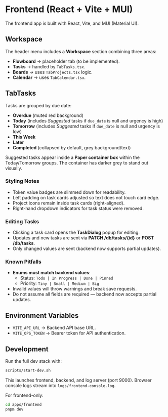 # Frontend (React + Vite + MUI)

The frontend app is built with React, Vite, and MUI (Material UI).

## Workspace

The header menu includes a **Workspace** section combining three areas:
- **Flowboard** → placeholder tab (to be implemented).
- **Tasks** → handled by `TabTasks.tsx`.
- **Boards** → uses `TabProjects.tsx` logic.
- **Calendar** → uses `TabCalendar.tsx`.

## TabTasks

Tasks are grouped by due date:
- **Overdue** (muted red background)
- **Today** (includes *Suggested* tasks if `due_date` is null and urgency is high)
- **Tomorrow** (includes *Suggested* tasks if `due_date` is null and urgency is low)
- **This Week**
- **Later**
- **Completed** (collapsed by default, grey background/text)

Suggested tasks appear inside a **Paper container box** within the Today/Tomorrow groups. The container has darker grey to stand out visually.

### Styling Notes
- Token value badges are slimmed down for readability.
- Left padding on task cards adjusted so text does not touch card edge.
- Project icons remain inside task cards (right-aligned).
- Right-hand dropdown indicators for task status were removed.

### Editing Tasks
- Clicking a task card opens the **TaskDialog** popup for editing.
- Updates and new tasks are sent via **PATCH /db/tasks/{id}** or **POST /db/tasks**.
- Only changed values are sent (backend now supports partial updates).

### Known Pitfalls
- **Enums must match backend values**:
  - Status: `Todo | In Progress | Done | Pinned`
  - Priority: `Tiny | Small | Medium | Big`
- Invalid values will throw warnings and break save requests.
- Do not assume all fields are required — backend now accepts partial updates.

## Environment Variables
- `VITE_API_URL` → Backend API base URL.
- `VITE_OPS_TOKEN` → Bearer token for API authentication.

## Development

Run the full dev stack with:

```bash
scripts/start-dev.sh
```

This launches frontend, backend, and log server (port 9000). Browser console logs stream into `logs/frontend-console.log`.

For frontend-only:

```bash
cd apps/frontend
pnpm dev
```